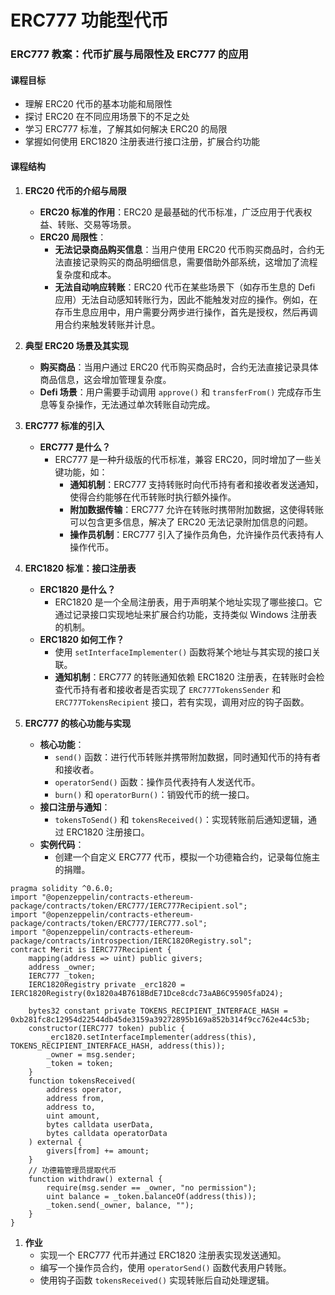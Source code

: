 # ERC777 功能型代币

### ERC777 教案：代币扩展与局限性及 ERC777 的应用

#### 课程目标

- 理解 ERC20 代币的基本功能和局限性
- 探讨 ERC20 在不同应用场景下的不足之处
- 学习 ERC777 标准，了解其如何解决 ERC20 的局限
- 掌握如何使用 ERC1820 注册表进行接口注册，扩展合约功能

#### 课程结构

1. **ERC20 代币的介绍与局限**

   - **ERC20 标准的作用**：ERC20 是最基础的代币标准，广泛应用于代表权益、转账、交易等场景。
   - **ERC20 局限性**：
     - **无法记录商品购买信息**：当用户使用 ERC20 代币购买商品时，合约无法直接记录购买的商品明细信息，需要借助外部系统，这增加了流程复杂度和成本。
     - **无法自动响应转账**：ERC20 代币在某些场景下（如存币生息的 Defi 应用）无法自动感知转账行为，因此不能触发对应的操作。例如，在存币生息应用中，用户需要分两步进行操作，首先是授权，然后再调用合约来触发转账并计息。
2. **典型 ERC20 场景及其实现**

   - **购买商品**：当用户通过 ERC20 代币购买商品时，合约无法直接记录具体商品信息，这会增加管理复杂度。
   - **Defi 场景**：用户需要手动调用 `approve()` 和 `transferFrom()` 完成存币生息等复杂操作，无法通过单次转账自动完成。
3. **ERC777 标准的引入**

   - **ERC777 是什么？**
     - ERC777 是一种升级版的代币标准，兼容 ERC20，同时增加了一些关键功能，如：
       - **通知机制**：ERC777 支持转账时向代币持有者和接收者发送通知，使得合约能够在代币转账时执行额外操作。
       - **附加数据传输**：ERC777 允许在转账时携带附加数据，这使得转账可以包含更多信息，解决了 ERC20 无法记录附加信息的问题。
       - **操作员机制**：ERC777 引入了操作员角色，允许操作员代表持有人操作代币。
4. **ERC1820 标准：接口注册表**

   - **ERC1820 是什么？**
     - ERC1820 是一个全局注册表，用于声明某个地址实现了哪些接口。它通过记录接口实现地址来扩展合约功能，支持类似 Windows 注册表的机制。
   - **ERC1820 如何工作？**
     - 使用 `setInterfaceImplementer()` 函数将某个地址与其实现的接口关联。
     - **通知机制**：ERC777 的转账通知依赖 ERC1820 注册表，在转账时会检查代币持有者和接收者是否实现了 `ERC777TokensSender` 和 `ERC777TokensRecipient` 接口，若有实现，调用对应的钩子函数。
5. **ERC777 的核心功能与实现**

   - **核心功能**：
     - `send()` 函数：进行代币转账并携带附加数据，同时通知代币的持有者和接收者。
     - `operatorSend()` 函数：操作员代表持有人发送代币。
     - `burn()` 和 `operatorBurn()`：销毁代币的统一接口。
   - **接口注册与通知**：
     - `tokensToSend()` 和 `tokensReceived()`：实现转账前后通知逻辑，通过 ERC1820 注册接口。
   - **实例代码**：
     - 创建一个自定义 ERC777 代币，模拟一个功德箱合约，记录每位施主的捐赠。

```solidity
pragma solidity ^0.6.0;
import "@openzeppelin/contracts-ethereum-package/contracts/token/ERC777/IERC777Recipient.sol";
import "@openzeppelin/contracts-ethereum-package/contracts/token/ERC777/IERC777.sol";
import "@openzeppelin/contracts-ethereum-package/contracts/introspection/IERC1820Registry.sol";
contract Merit is IERC777Recipient {
    mapping(address => uint) public givers;
    address _owner;
    IERC777 _token;
    IERC1820Registry private _erc1820 = IERC1820Registry(0x1820a4B7618BdE71Dce8cdc73aAB6C95905faD24);

    bytes32 constant private TOKENS_RECIPIENT_INTERFACE_HASH = 0xb281fc8c12954d22544db45de3159a39272895b169a852b314f9cc762e44c53b;
    constructor(IERC777 token) public {
        _erc1820.setInterfaceImplementer(address(this), TOKENS_RECIPIENT_INTERFACE_HASH, address(this));
        _owner = msg.sender;
        _token = token;
    }
    function tokensReceived(
        address operator,
        address from,
        address to,
        uint amount,
        bytes calldata userData,
        bytes calldata operatorData
    ) external {
        givers[from] += amount;
    }
    // 功德箱管理员提取代币
    function withdraw() external {
        require(msg.sender == _owner, "no permission");
        uint balance = _token.balanceOf(address(this));
        _token.send(_owner, balance, "");
    }
}
```

1. **作业**
   - 实现一个 ERC777 代币并通过 ERC1820 注册表实现发送通知。
   - 编写一个操作员合约，使用 `operatorSend()` 函数代表用户转账。
   - 使用钩子函数 `tokensReceived()` 实现转账后自动处理逻辑。

####
